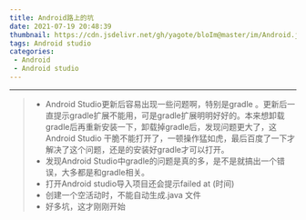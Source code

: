 ```yaml
---
title: Android路上的坑
date: 2021-07-19 20:48:39
thumbnail: https://cdn.jsdelivr.net/gh/yagote/bloIm@master/im/Android.jpg
tags: Android studio
categories: 
 - Android
 - Android studio
---
```

---
<!--more-->
> + Android Studio更新后容易出现一些问题啊，特别是gradle 。更新后一直提示gradle扩展不能用，可是gradle扩展明明好好的。本来想卸载gradle后再重新安装一下，卸载掉gradle后，发现问题更大了，这Android Studio 干脆不能打开了，一顿操作猛如虎，最后百度了一下才解决了这个问题，还是的安装好gradle才可以打开。
> + 发现Android Studio中gradle的问题是真的多，是不是就搞出一个错误，大多都是和gradle相关。
> + 打开Android studio导入项目还会提示failed at (时间)
> + 创建一个空活动时，不能自动生成.java 文件
> + 好多坑，这才刚刚开始
